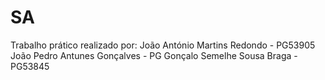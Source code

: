 # SA
Trabalho prático realizado por:
João António Martins Redondo - PG53905
João Pedro Antunes Gonçalves - PG
Gonçalo Semelhe Sousa Braga - PG53845